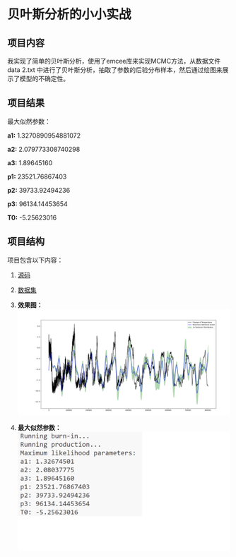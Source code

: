 # 贝叶斯分析的小小实战

## 项目内容

我实现了简单的贝叶斯分析，使用了emcee库来实现MCMC方法，从数据文件 data 2.txt 中进行了贝叶斯分析，抽取了参数的后验分布样本，然后通过绘图来展示了模型的不确定性。

## 项目结果
最大似然参数：

**a1:** 1.3270890954881072

**a2:** 2.079773308740298

**a3:** 1.89645160

**p1:** 23521.76867403

**p2:** 39733.92494236

**p3:** 96134.14453654

**T0:** -5.25623016



## 项目结构

项目包含以下内容：

1. [源码](../py%20document/Bayesian%20Analysis.py)

2. [数据集](../dataset/data%202.txt)

3. **效果图：**
![效果图](效果图.png)

4. **最大似然参数：**
![最大似然参数](最大似然参数.png)

